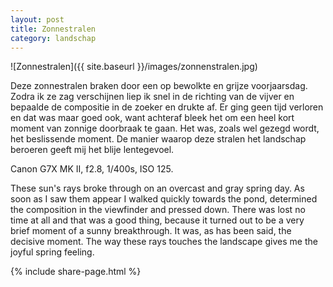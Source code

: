 ```yaml
---
layout: post
title: Zonnestralen
category: landschap
---
```


![Zonnestralen]({{ site.baseurl }}/images/zonnenstralen.jpg)

Deze zonnestralen braken door een op bewolkte en grijze voorjaarsdag. Zodra ik ze zag verschijnen liep ik snel in de richting van de vijver en bepaalde de compositie in de zoeker en drukte af. Er ging geen tijd verloren en dat was maar goed ook, want achteraf bleek het om een heel kort moment van zonnige doorbraak te gaan. Het was, zoals wel gezegd wordt, het beslissende moment. De manier waarop deze stralen het landschap beroeren geeft mij het blije lentegevoel.

Canon G7X MK II, f2.8, 1/400s, ISO 125.

These sun's rays broke through on an overcast and gray spring day. As soon as I saw them appear I walked quickly towards the pond, determined the composition in the viewfinder and pressed down. There was lost no time at all and that was a good thing, because it turned out to be a very brief moment of a sunny breakthrough. It was, as has been said, the decisive moment. The way these rays touches the landscape gives me the joyful spring feeling.

{% include share-page.html %}
